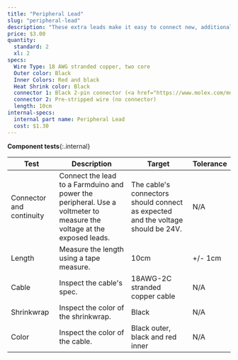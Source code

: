 ```yaml
---
title: "Peripheral Lead"
slug: "peripheral-lead"
description: "These extra leads make it easy to connect new, additional peripherals to your Farmduino."
price: $3.00
quantity:
  standard: 2
  xl: 2
specs:
  Wire Type: 18 AWG stranded copper, two core
  Outer color: Black
  Inner Colors: Red and black
  Heat Shrink color: Black
  connector 1: Black 2-pin connector (<a href="https://www.molex.com/molex/products/datasheet.jsp?part=active/1510492206_CRIMP_HOUSINGS.xml">Molex Part Number 151049-2206</a>)
  connector 2: Pre-stripped wire (no connector)
  length: 10cm
internal-specs:
  internal part name: Peripheral Lead
  cost: $1.30
---
```


**Component tests**{:.internal}

|Test         |Description  |Target       |Tolerance    |
|-------------|-------------|-------------|-------------|
|Connector and continuity|Connect the lead to a Farmduino and power the peripheral. Use a voltmeter to measure the voltage at the exposed leads.|The cable's connectors should connect as expected and the voltage should be 24V.|N/A
|Length       |Measure the length using a tape measure.|10cm|+/- 1cm
|Cable        |Inspect the cable's spec.|18AWG-2C stranded copper cable|N/A
|Shrinkwrap   |Inspect the color of the shrinkwrap.|Black|N/A
|Color        |Inspect the color of the cable.|Black outer, black and red inner|N/A
